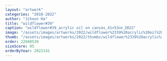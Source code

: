 ```yaml
---
layout: "artwork"
categories: "2018-2022"
author: "Jihoon Ha"
title: "wildflower#39"
caption: "wildflower#39_acrylic oil on canvas_41×53㎝_2022"
image: "/assets/images/artworks/2022/wildflower%2339%20acrylic%20oil%20on%20canvas%2041x53cm%202022.jpg"
thumb: "/assets/images/artworks/2022/thumbs/wildflower%2339%20acrylic%20oil%20on%20canvas%2041x53cm%202022.jpg"
order: 22040539
sizeScore: 05
orderByYear: 2022142
---
```

